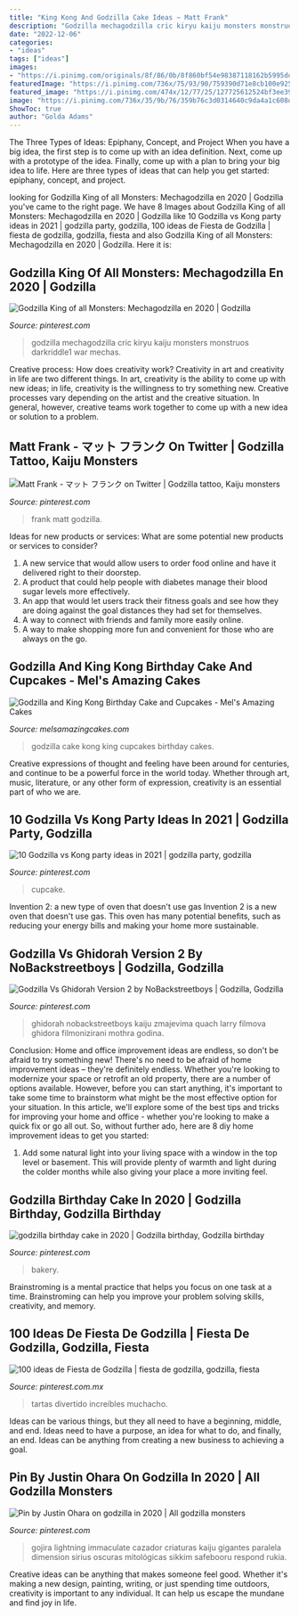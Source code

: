 ```yaml
---
title: "King Kong And Godzilla Cake Ideas ~ Matt Frank"
description: "Godzilla mechagodzilla cric kiryu kaiju monsters monstruos darkriddle1 war mechas"
date: "2022-12-06"
categories:
- "ideas"
tags: ["ideas"]
images:
- "https://i.pinimg.com/originals/8f/86/0b/8f860bf54e98387118162b5995dd57de.jpg"
featuredImage: "https://i.pinimg.com/736x/75/93/90/759390d71e8cb100e925c920d8c8640c.jpg"
featured_image: "https://i.pinimg.com/474x/12/77/25/127725612524bf3ee396527564f366e7.jpg"
image: "https://i.pinimg.com/736x/35/9b/76/359b76c3d0314640c9da4a1c608df14e.jpg"
ShowToc: true
author: "Golda Adams"
---
```



The Three Types of Ideas: Epiphany, Concept, and Project
When you have a big idea, the first step is to come up with an idea definition. Next, come up with a prototype of the idea. Finally, come up with a plan to bring your big idea to life. Here are three types of ideas that can help you get started: epiphany, concept, and project.

	

		
looking for Godzilla King of all Monsters: Mechagodzilla en 2020 | Godzilla you've came to the right page. We have 8 Images about Godzilla King of all Monsters: Mechagodzilla en 2020 | Godzilla like 10 Godzilla vs Kong party ideas in 2021 | godzilla party, godzilla, 100 ideas de Fiesta de Godzilla | fiesta de godzilla, godzilla, fiesta and also Godzilla King of all Monsters: Mechagodzilla en 2020 | Godzilla. Here it is:
		
    
## Godzilla King Of All Monsters: Mechagodzilla En 2020 | Godzilla

<img loading=lazy src="https://i.pinimg.com/736x/35/9b/76/359b76c3d0314640c9da4a1c608df14e.jpg" onerror="this.onerror=null;this.src='https://tse4.mm.bing.net/th?id=OIP.urx3RMUFwEyrGBHePjgRywHaKj&amp;pid=15.1';" alt="Godzilla King of all Monsters: Mechagodzilla en 2020 | Godzilla">

_Source: pinterest.com_

>godzilla mechagodzilla cric kiryu kaiju monsters monstruos darkriddle1 war mechas. 

	

Creative process: How does creativity work?
Creativity in art and creativity in life are two different things. In art, creativity is the ability to come up with new ideas; in life, creativity is the willingness to try something new. Creative processes vary depending on the artist and the creative situation. In general, however, creative teams work together to come up with a new idea or solution to a problem.

    
## Matt Frank - マット フランク On Twitter | Godzilla Tattoo, Kaiju Monsters

<img loading=lazy src="https://i.pinimg.com/736x/75/93/90/759390d71e8cb100e925c920d8c8640c.jpg" onerror="this.onerror=null;this.src='https://tse4.mm.bing.net/th?id=OIP.tgBHNEmyqoq6d8BmkIZr_QHaLc&amp;pid=15.1';" alt="Matt Frank - マット フランク on Twitter | Godzilla tattoo, Kaiju monsters">

_Source: pinterest.com_

>frank matt godzilla. 

	

Ideas for new products or services: What are some potential new products or services to consider?
1. A new service that would allow users to order food online and have it delivered right to their doorstep.
2. A product that could help people with diabetes manage their blood sugar levels more effectively.
3. An app that would let users track their fitness goals and see how they are doing against the goal distances they had set for themselves.
4. A way to connect with friends and family more easily online.
5. A way to make shopping more fun and convenient for those who are always on the go.

    
## Godzilla And King Kong Birthday Cake And Cupcakes - Mel&#039;s Amazing Cakes

<img loading=lazy src="https://www.melsamazingcakes.com/wp-content/uploads/2017/02/IMG_1414.jpg" onerror="this.onerror=null;this.src='https://tse3.mm.bing.net/th?id=OIP.fP32AGSHKCCvkj8AYxnj0wHaJ4&amp;pid=15.1';" alt="Godzilla and King Kong Birthday Cake and Cupcakes - Mel&#039;s Amazing Cakes">

_Source: melsamazingcakes.com_

>godzilla cake kong king cupcakes birthday cakes. 

	

Creative expressions of thought and feeling have been around for centuries, and continue to be a powerful force in the world today. Whether through art, music, literature, or any other form of expression, creativity is an essential part of who we are.

    
## 10 Godzilla Vs Kong Party Ideas In 2021 | Godzilla Party, Godzilla

<img loading=lazy src="https://i.pinimg.com/474x/12/77/25/127725612524bf3ee396527564f366e7.jpg" onerror="this.onerror=null;this.src='https://tse3.mm.bing.net/th?id=OIP.I8fwn77NQjuIrWVb0zy4WwAAAA&amp;pid=15.1';" alt="10 Godzilla vs Kong party ideas in 2021 | godzilla party, godzilla">

_Source: pinterest.com_

>cupcake. 

	

Invention 2: a new type of oven that doesn't use gas
Invention 2 is a new oven that doesn't use gas. This oven has many potential benefits, such as reducing your energy bills and making your home more sustainable.

    
## Godzilla Vs Ghidorah Version 2 By NoBackstreetboys | Godzilla, Godzilla

<img loading=lazy src="https://i.pinimg.com/736x/03/b4/2d/03b42d3445ebaa608bba761a9d5b317c.jpg" onerror="this.onerror=null;this.src='https://tse4.mm.bing.net/th?id=OIP.YDExuocRB_L8amO6lx_FfwHaKl&amp;pid=15.1';" alt="Godzilla Vs Ghidorah Version 2 by NoBackstreetboys | Godzilla, Godzilla">

_Source: pinterest.com_

>ghidorah nobackstreetboys kaiju zmajevima quach larry filmova ghidora filmonizirani mothra godina. 

	

Conclusion: Home and office improvement ideas are endless, so don't be afraid to try something new!
There's no need to be afraid of home improvement ideas – they're definitely endless. Whether you're looking to modernize your space or retrofit an old property, there are a number of options available. However, before you can start anything, it's important to take some time to brainstorm what might be the most effective option for your situation. In this article, we'll explore some of the best tips and tricks for improving your home and office - whether you're looking to make a quick fix or go all out. So, without further ado, here are 8 diy home improvement ideas to get you started: 
1) Add some natural light into your living space with a window in the top level or basement. This will provide plenty of warmth and light during the colder months while also giving your place a more inviting feel.

    
## Godzilla Birthday Cake In 2020 | Godzilla Birthday, Godzilla Birthday

<img loading=lazy src="https://i.pinimg.com/originals/8f/86/0b/8f860bf54e98387118162b5995dd57de.jpg" onerror="this.onerror=null;this.src='https://tse2.mm.bing.net/th?id=OIP._pT8MyGEwHklyOuwat7dWAHaJ4&amp;pid=15.1';" alt="godzilla birthday cake in 2020 | Godzilla birthday, Godzilla birthday">

_Source: pinterest.com_

>bakery. 

	

Brainstroming is a mental practice that helps you focus on one task at a time. Brainstroming can help you improve your problem solving skills, creativity, and memory.

    
## 100 Ideas De Fiesta De Godzilla | Fiesta De Godzilla, Godzilla, Fiesta

<img loading=lazy src="https://i.pinimg.com/474x/59/72/5d/59725dec48b4c3e5c749fb506731b511--godzilla-birthday-godzilla-party.jpg" onerror="this.onerror=null;this.src='https://tse3.mm.bing.net/th?id=OIP.s75GzViDQsiiD_pQra-S8AHaJ3&amp;pid=15.1';" alt="100 ideas de Fiesta de Godzilla | fiesta de godzilla, godzilla, fiesta">

_Source: pinterest.com.mx_

>tartas divertido increíbles muchacho. 

	

Ideas can be various things, but they all need to have a beginning, middle, and end. Ideas need to have a purpose, an idea for what to do, and finally, an end. Ideas can be anything from creating a new business to achieving a goal.

    
## Pin By Justin Ohara On Godzilla In 2020 | All Godzilla Monsters

<img loading=lazy src="https://i.pinimg.com/736x/5f/3a/50/5f3a501ce9baf820facea70f3520a1e2.jpg" onerror="this.onerror=null;this.src='https://tse1.mm.bing.net/th?id=OIP.vb4z02NtqhtcXbRGGhC2YQHaI5&amp;pid=15.1';" alt="Pin by Justin Ohara on godzilla in 2020 | All godzilla monsters">

_Source: pinterest.com_

>gojira lightning immaculate cazador criaturas kaiju gigantes paralela dimension sirius oscuras mitológicas sikkim safebooru respond rukia. 

	

Creative ideas can be anything that makes someone feel good. Whether it's making a new design, painting, writing, or just spending time outdoors, creativity is important to any individual. It can help us escape the mundane and find joy in life.

